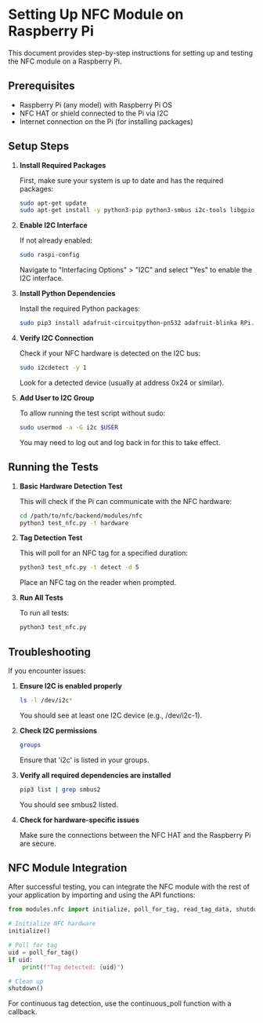 # Setting Up NFC Module on Raspberry Pi

This document provides step-by-step instructions for setting up and testing the NFC module on a Raspberry Pi.

## Prerequisites

- Raspberry Pi (any model) with Raspberry Pi OS
- NFC HAT or shield connected to the Pi via I2C
- Internet connection on the Pi (for installing packages)

## Setup Steps

1. **Install Required Packages**

   First, make sure your system is up to date and has the required packages:

   ```bash
   sudo apt-get update
   sudo apt-get install -y python3-pip python3-smbus i2c-tools libgpiod2
   ```

2. **Enable I2C Interface**

   If not already enabled:

   ```bash
   sudo raspi-config
   ```

   Navigate to "Interfacing Options" > "I2C" and select "Yes" to enable the I2C interface.

3. **Install Python Dependencies**

   Install the required Python packages:

   ```bash
   sudo pip3 install adafruit-circuitpython-pn532 adafruit-blinka RPi.GPIO
   ```

4. **Verify I2C Connection**

   Check if your NFC hardware is detected on the I2C bus:

   ```bash
   sudo i2cdetect -y 1
   ```

   Look for a detected device (usually at address 0x24 or similar).

5. **Add User to I2C Group**

   To allow running the test script without sudo:

   ```bash
   sudo usermod -a -G i2c $USER
   ```

   You may need to log out and log back in for this to take effect.

## Running the Tests

1. **Basic Hardware Detection Test**

   This will check if the Pi can communicate with the NFC hardware:

   ```bash
   cd /path/to/nfc/backend/modules/nfc
   python3 test_nfc.py -t hardware
   ```

2. **Tag Detection Test**

   This will poll for an NFC tag for a specified duration:

   ```bash
   python3 test_nfc.py -t detect -d 5
   ```

   Place an NFC tag on the reader when prompted.

3. **Run All Tests**

   To run all tests:

   ```bash
   python3 test_nfc.py
   ```

## Troubleshooting

If you encounter issues:

1. **Ensure I2C is enabled properly**

   ```bash
   ls -l /dev/i2c*
   ```

   You should see at least one I2C device (e.g., /dev/i2c-1).

2. **Check I2C permissions**

   ```bash
   groups
   ```

   Ensure that 'i2c' is listed in your groups.

3. **Verify all required dependencies are installed**

   ```bash
   pip3 list | grep smbus2
   ```

   You should see smbus2 listed.

4. **Check for hardware-specific issues**

   Make sure the connections between the NFC HAT and the Raspberry Pi are secure.

## NFC Module Integration

After successful testing, you can integrate the NFC module with the rest of your application by importing and using the API functions:

```python
from modules.nfc import initialize, poll_for_tag, read_tag_data, shutdown

# Initialize NFC hardware
initialize()

# Poll for tag
uid = poll_for_tag()
if uid:
    print(f"Tag detected: {uid}")

# Clean up
shutdown()
```

For continuous tag detection, use the continuous_poll function with a callback.
